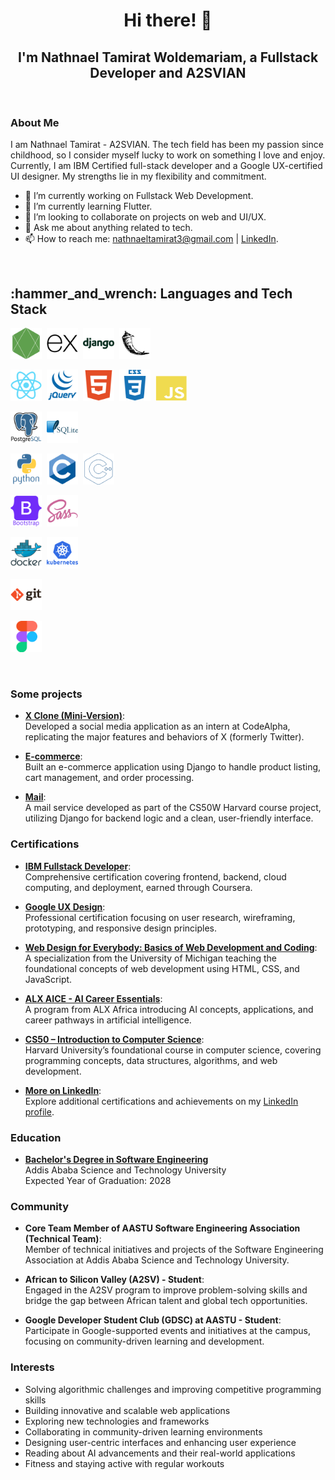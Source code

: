 <h1 align="center">Hi there! 👋 </h1>
<h2 align="center">I'm Nathnael Tamirat Woldemariam, a Fullstack Developer and A2SVIAN</h2>

<br>


### About Me
I am Nathnael Tamirat - A2SVIAN. The tech field has been my passion since childhood, so I consider myself lucky to work on something I love and enjoy. Currently, I am IBM Certified full-stack developer and a Google UX-certified UI designer. My strengths lie in my flexibility and commitment.
- 🔭 I’m currently working on Fullstack Web Development.
- 🌱 I’m currently learning Flutter.
- 👯 I’m looking to collaborate on projects on web and UI/UX.
- 💬 Ask me about anything related to tech.
- 📫 How to reach me: [nathnaeltamirat3@gmail.com](mailto:nathnaeltamirat3@gmail.com) | [LinkedIn](https://www.linkedin.com/in/nathnael-tamirat/).
<br>
<h2 >:hammer_and_wrench: Languages and Tech Stack</h2>
<div>
  <img src="https://github.com/devicons/devicon/blob/master/icons/nodejs/nodejs-plain.svg" title="NodeJS" alt="NodeJS" width="50" height="50"/>&nbsp;
  <img src="https://github.com/devicons/devicon/blob/master/icons/express/express-original.svg" title="Express" alt="Express" width="50" height="50"/>&nbsp;
  <img src="https://github.com/devicons/devicon/blob/master/icons/django/django-plain-wordmark.svg" title="Django" alt="Django" width="50" height="50"/>&nbsp;
  <img src="https://github.com/devicons/devicon/blob/master/icons/flask/flask-original.svg" title="Flask" alt="Flask" width="50" height="50"/>&nbsp;
  
  <img src="https://github.com/devicons/devicon/blob/master/icons/react/react-original.svg" title="React" alt="React" width="50" height="50"/>&nbsp;
  <img src="https://github.com/devicons/devicon/blob/master/icons/jquery/jquery-plain-wordmark.svg" title="jQuery" alt="jQuery" width="50" height="50"/>&nbsp;
  <img src="https://github.com/devicons/devicon/blob/master/icons/html5/html5-plain.svg" title="HTML5" alt="HTML5" width="50" height="50"/>&nbsp;
  <img src="https://github.com/devicons/devicon/blob/master/icons/css3/css3-plain-wordmark.svg" title="CSS3" alt="CSS3" width="50" height="50"/>&nbsp;
  <img src="https://github.com/devicons/devicon/blob/master/icons/javascript/javascript-plain.svg" title="JavaScript" alt="JavaScript" width="50" height="40"/>&nbsp;
  
  <img src="https://github.com/devicons/devicon/blob/master/icons/postgresql/postgresql-original-wordmark.svg" title="PostgreSQL" alt="PostgreSQL" width="50" height="50"/>&nbsp;
  <img src="https://github.com/devicons/devicon/blob/master/icons/sqlite/sqlite-original-wordmark.svg" title="SQLite" alt="SQLite" width="50" height="50"/>&nbsp;
  
  <img src="https://github.com/devicons/devicon/blob/master/icons/python/python-original-wordmark.svg" title="Python" alt="Python" width="50" height="50"/>&nbsp;
  <img src="https://github.com/devicons/devicon/blob/master/icons/c/c-original.svg" title="C" alt="C" width="50" height="50"/>&nbsp;
  <img src="https://github.com/devicons/devicon/blob/master/icons/cplusplus/cplusplus-line.svg" title="C++" alt="C++" width="50" height="50"/>&nbsp;
  
  <img src="https://github.com/devicons/devicon/blob/master/icons/bootstrap/bootstrap-plain-wordmark.svg" title="Bootstrap" alt="Bootstrap" width="50" height="50"/>&nbsp;
  <img src="https://github.com/devicons/devicon/blob/master/icons/sass/sass-original.svg" title="Sass" alt="Sass" width="50" height="50"/>&nbsp;
  
  <img src="https://github.com/devicons/devicon/blob/master/icons/docker/docker-original-wordmark.svg" title="Docker" alt="Docker" width="50" height="50"/>&nbsp;
  <img src="https://github.com/devicons/devicon/blob/master/icons/kubernetes/kubernetes-plain-wordmark.svg" title="Kubernetes" alt="Kubernetes" width="50" height="50"/>&nbsp;
  
  <img src="https://github.com/devicons/devicon/blob/master/icons/git/git-original-wordmark.svg" title="Git" alt="Git" width="50" height="50"/>&nbsp;
  
  <img src="https://github.com/devicons/devicon/blob/master/icons/figma/figma-original.svg" title="Figma" alt="Figma" width="50" height="50"/>&nbsp;
</div>
<br>

### Some projects
- **[X Clone (Mini-Version)](https://github.com/nathnaeltamirat/CodeAlpha_Social-Media-Platform)**:  
  Developed a social media application as an intern at CodeAlpha, replicating the major features and behaviors of X (formerly Twitter).

- **[E-commerce](https://github.com/nathnaeltamirat/CodeAlpha_Simple-E-commerce-Store)**:  
  Built an e-commerce application using Django to handle product listing, cart management, and order processing.

- **[Mail](https://github.com/nathnaeltamirat/CS50W/tree/main/mail)**:  
  A mail service developed as part of the CS50W Harvard course project, utilizing Django for backend logic and a clean, user-friendly interface.

### Certifications
- **[IBM Fullstack Developer](https://www.coursera.org/account/accomplishments/professional-cert/G3DGLFTAZCN0)**:  
  Comprehensive certification covering frontend, backend, cloud computing, and deployment, earned through Coursera.

- **[Google UX Design](https://www.coursera.org/account/accomplishments/professional-cert/B0HCD1NBHG19)**:  
  Professional certification focusing on user research, wireframing, prototyping, and responsive design principles.

- **[Web Design for Everybody: Basics of Web Development and Coding](https://www.coursera.org/account/accomplishments/specialization/EVWMDMRXAN8Z)**:  
  A specialization from the University of Michigan teaching the foundational concepts of web development using HTML, CSS, and JavaScript.

- **[ALX AICE - AI Career Essentials](https://intranet.alxswe.com/certificates/G6xzPFYEM3)**:  
  A program from ALX Africa introducing AI concepts, applications, and career pathways in artificial intelligence.

- **[CS50 – Introduction to Computer Science](https://certificates.cs50.io/72d146c3-0b45-4689-9ce2-07415d5444d1)**:  
  Harvard University’s foundational course in computer science, covering programming concepts, data structures, algorithms, and web development.

- **[More on LinkedIn](https://www.linkedin.com/in/nathnael-tamirat/)**:  
  Explore additional certifications and achievements on my [LinkedIn profile](https://www.linkedin.com/in/nathnael-tamirat/).

### Education
- **[Bachelor's Degree in Software Engineering](http://www.aastu.edu.et/)**  
  Addis Ababa Science and Technology University  
  Expected Year of Graduation: 2028

### Community
- **Core Team Member of AASTU Software Engineering Association (Technical Team)**:  
  Member of technical initiatives and projects of the Software Engineering Association at Addis Ababa Science and Technology University.

- **African to Silicon Valley (A2SV) - Student**:  
  Engaged in the A2SV program to improve problem-solving skills and bridge the gap between African talent and global tech opportunities.

- **Google Developer Student Club (GDSC) at AASTU - Student**:  
  Participate in Google-supported events and initiatives at the campus, focusing on community-driven learning and development.

### Interests
- Solving algorithmic challenges and improving competitive programming skills  
- Building innovative and scalable web applications  
- Exploring new technologies and frameworks  
- Collaborating in community-driven learning environments  
- Designing user-centric interfaces and enhancing user experience  
- Reading about AI advancements and their real-world applications  
- Fitness and staying active with regular workouts
